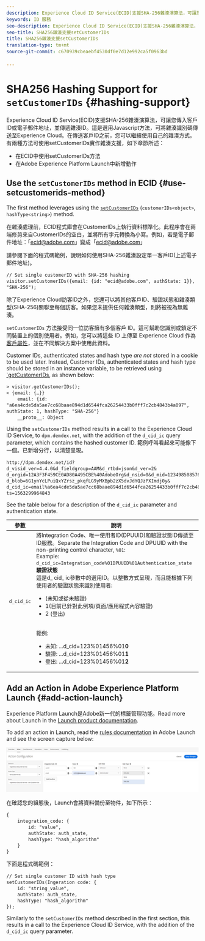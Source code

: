 ```yaml
---
description: Experience Cloud ID Service(ECID)支援SHA-256雜湊演算法，可讓您傳入客戶ID或電子郵件地址，並傳遞雜湊ID。這是選用Javascript方法，可將雜湊識別碼傳送至Experience Cloud。在傳送客戶ID之前，您可以繼續使用自己的雜湊方式。
keywords: ID 服務
seo-description: Experience Cloud ID Service(ECID)支援SHA-256雜湊演算法，可讓您傳入客戶ID或電子郵件地址，並傳遞雜湊ID。這是選用Javascript方法，可將雜湊識別碼傳送至Experience Cloud。在傳送客戶ID之前，您可以繼續使用自己的雜湊方式。
seo-title: SHA256雜湊支援setCustomerIDs
title: SHA256雜湊支援setCustomerIDs
translation-type: tm+mt
source-git-commit: c670939cbeaebf4530df0e7d12e992ca5f0963bd

---
```



# SHA256 Hashing Support for `setCustomerIDs` {#hashing-support}

Experience Cloud ID Service(ECID)支援SHA-256雜湊演算法，可讓您傳入客戶ID或電子郵件地址，並傳遞雜湊ID。這是選用Javascript方法，可將雜湊識別碼傳送至Experience Cloud。在傳送客戶ID之前，您可以繼續使用自己的雜湊方式。
有兩種方法可使用setCustomerIDs實作雜湊支援，如下章節所述：

* 在ECID中使用setCustomerIDs方法
* 在Adobe Experience Platform Launch中新增動作

## Use the `setCustomerIDs` method in ECID {#use-setcustomerids-method}

The first method leverages using the [`setCustomerIDs`](/help/library/get-set/setcustomerids.md) (`customerIDs<object>`, `hashType<string>`) method.

在雜湊處理前，ECID程式庫會在CustomerIDs上執行資料標準化。此程序會在兩端修剪來自CustomerIDs的空白，並將所有字元轉換為小寫。例如，若是電子郵件地址：「ecid@adobe.com」變成「ecid@adobe.com」

請參閱下面的程式碼範例，說明如何使用SHA-256雜湊設定單一客戶ID(上述電子郵件地址)。

```
// Set single customerID with SHA-256 hashing
visitor.setCustomerIDs({email: {id: "ecid@adobe.com", authState: 1}}, "SHA-256");
```

除了Experience Cloud訪客ID之外，您還可以將其他客戶ID、驗證狀態和雜湊類型(SHA-256)關聯至每個訪客。如果您未提供任何雜湊類型，則將被視為無雜湊。

`setCustomerIDs` 方法接受同一位訪客擁有多個客戶 ID。這可幫助您識別或鎖定不同裝置上的個別使用者。例如，您可以將這些 ID 上傳至 Experience Cloud 作為[客戶屬性](https://docs.adobe.com/content/help/en/core-services/interface/customer-attributes/attributes.html)，並在不同解決方案中使用此資料。

Customer IDs, authenticated states and hash type *are not* stored in a cookie to be used later. Instead, Customer IDs, authenticated states and hash type should be stored in an instance variable, to be retrieved using [`getCustomerIDs](/help/library/get-set/getcustomerids.md), as shown below:

```
> visitor.getCustomerIDs();
< {email: {…}}
    email: {id: "a6ea4cde5da5ae7cc68baae894d1d6544fca26254433b0fff7c2cb4843b4a097", authState: 1, hashType: "SHA-256"}
    __proto__: Object
```

Using the `setCustomerIDs` method results in a call to the Experience Cloud ID Service, to `dpm.demdex.net`, with the addition of the `d_cid_ic` query parameter, which contains the hashed customer ID. 範例呼叫看起來可能像下一個。已新增分行，以清楚呈現。

```
http://dpm.demdex.net/id?d_visid_ver=4.4.0&d_fieldgroup=AAM&d_rtbd=json&d_ver=2&
d_orgid=12A3F3F459CE0AD80A495CBE%40AdobeOrg&d_nsid=0&d_mid=12349850857640731290890207735189050123&
d_blob=6G1ynYcLPuiQxYZrsz_pkqfLG9yMXBpb2zX5dvJdYQJzPXImdj0y&
d_cid_ic=email%a6ea4cde5da5ae7cc68baae894d1d6544fca26254433b0fff7c2cb4843b4a097%011&
ts=1563299964843
```

See the table below for a description of the `d_cid_ic` parameter and authentication state.

| 參數 | 說明 |
|------------|----------|
| `d_cid_ic` | 將Integration Code、唯一使用者ID(DPUUID)和驗證狀態ID傳遞至ID服務。Separate the Integration Code and DPUUID with the non-printing control character, <code>%01</code>: <br> Example: <code>d_cid_ic=Integration_code%01DPUUID%01Authentication_state</code> <br> <b>驗證狀態</b> <br> 這是d_ cid_ ic參數中的選用ID。以整數方式呈現，而且能根據下列使用者的驗證狀態來識別使用者: <br> <ul><li>(未知或從未驗證)</li><li>1(目前已針對此例項/頁面/應用程式內容驗證)</li><li>2 (登出)</li></ul> <br> 範例: <br> <ul><li>未知: ...d_cid=123%01456%01<b>0</b></li><li>驗證: ...d_cid=123%01456%01<b>1</b></li><li>登出: ...d_cid=123%01456%01<b>2</b></li></ul> |

## Add an Action in Adobe Experience Platform Launch {#add-action-launch}

Experience Platform Launch是Adobe新一代的標籤管理功能。Read more about Launch in the [Launch product documentation](https://docs.adobe.com/content/help/en/launch/using/overview.html).

To add an action in Launch, read the [rules documentation](https://docs.adobe.com/help/en/launch/using/reference/manage-resources/rules.html) in Adobe Launch and see the screen capture below:

![](/help/reference/assets/hashing-support.png)

在確認您的組態後，Launch會將資料備份至物件，如下所示：

```
{
    integration_code: {
        id: "value",
        authState: auth_state,
        hashType: "hash_algorithm"
    }
}
```

下面是程式碼範例：

```
// Set single customer ID with hash type
setCustomerIDs(Ingeration code: {
    id: "string_value",
    authState: auth_state,
    hashType: "hash_algorithm"
});
```

Similarly to the `setCustomerIDs` method described in the first section, this results in a call to the Experience Cloud ID Service, with the addition of the `d_cid_ic` query parameter.